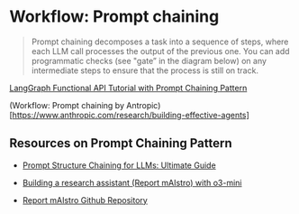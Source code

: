 # Workflow: Prompt chaining

> Prompt chaining decomposes a task into a sequence of steps, where each LLM call processes the output of the previous one. You can add programmatic checks (see "gate” in the diagram below) on any intermediate steps to ensure that the process is still on track.

[LangGraph Functional API Tutorial with Prompt Chaining Pattern](https://langchain-ai.github.io/langgraph/tutorials/workflows/#prompt-chaining)

(Workflow: Prompt chaining by Antropic)[https://www.anthropic.com/research/building-effective-agents]

## Resources on Prompt Chaining Pattern

- [Prompt Structure Chaining for LLMs: Ultimate Guide](https://orq.ai/blog/prompt-structure-chaining)

- [Building a research assistant (Report mAIstro) with o3-mini](https://www.youtube.com/watch?v=8-rEFXgMSTk)

- [Report mAIstro Github Repository](https://github.com/langchain-ai/report-mAIstro)

